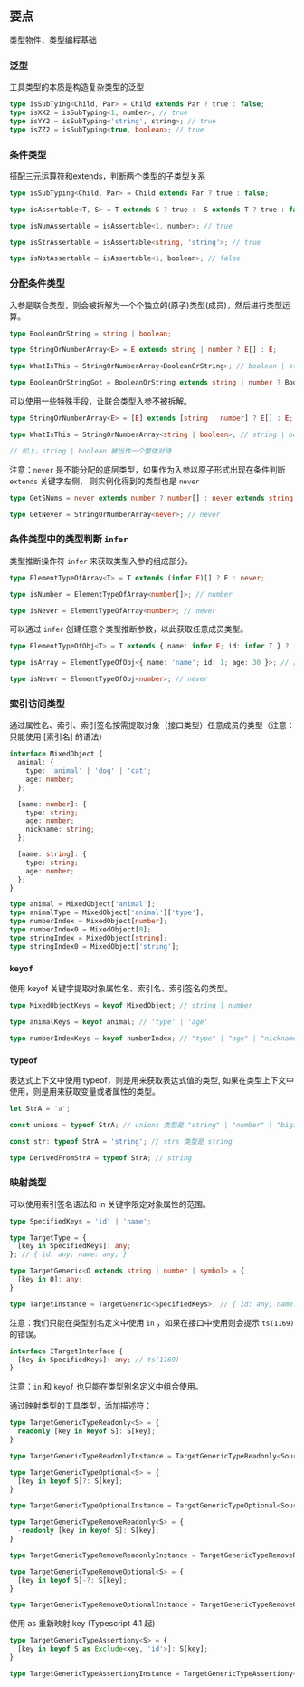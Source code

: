 ## 要点

类型物件，类型编程基础

### 泛型

工具类型的本质是构造复杂类型的泛型

```ts
type isSubTying<Child, Par> = Child extends Par ? true : false;
type isXX2 = isSubTyping<1, number>; // true
type isYY2 = isSubTyping<'string', string>; // true
type isZZ2 = isSubTyping<true, boolean>; // true
```

### 条件类型

搭配三元运算符和extends，判断两个类型的子类型关系

```ts
type isSubTyping<Child, Par> = Child extends Par ? true : false;

type isAssertable<T, S> = T extends S ? true :  S extends T ? true : false;

type isNumAssertable = isAssertable<1, number>; // true

type isStrAssertable = isAssertable<string, 'string'>; // true

type isNotAssertable = isAssertable<1, boolean>; // false
```

### 分配条件类型

入参是联合类型，则会被拆解为一个个独立的(原子)类型(成员)，然后进行类型运算。

```ts
type BooleanOrString = string | boolean;

type StringOrNumberArray<E> = E extends string | number ? E[] : E;

type WhatIsThis = StringOrNumberArray<BooleanOrString>; // boolean | string[]

type BooleanOrStringGot = BooleanOrString extends string | number ? BooleanOrString[] : BooleanOrString; //  string | boolean
```

可以使用一些特殊手段，让联合类型入参不被拆解。

```ts
type StringOrNumberArray<E> = [E] extends [string | number] ? E[] : E;

type WhatIsThis = StringOrNumberArray<string | boolean>; // string | boolean

// 如上，string | boolean 被当作一个整体对待
```

注意：`never` 是不能分配的底层类型，如果作为入参以原子形式出现在条件判断 `extends` 关键字左侧，
则实例化得到的类型也是 `never`

```ts
type GetSNums = never extends number ? number[] : never extends string ? string[] : never; // number[];

type GetNever = StringOrNumberArray<never>; // never
```

### 条件类型中的类型判断 `infer`

类型推断操作符 `infer` 来获取类型入参的组成部分。

```ts
type ElementTypeOfArray<T> = T extends (infer E)[] ? E : never;

type isNumber = ElementTypeOfArray<number[]>; // number

type isNever = ElementTypeOfArray<number>; // never
```

可以通过 `infer` 创建任意个类型推断参数，以此获取任意成员类型。

```ts
type ElementTypeOfObj<T> = T extends { name: infer E; id: infer I } ? [E, I] : never;

type isArray = ElementTypeOfObj<{ name: 'name'; id: 1; age: 30 }>; // ['name', 1]

type isNever = ElementTypeOfObj<number>; // never
```

### 索引访问类型

通过属性名、索引、索引签名按需提取对象（接口类型）任意成员的类型（注意：只能使用 [索引名] 的语法）

```ts
interface MixedObject {
  animal: {
    type: 'animal' | 'dog' | 'cat';
    age: number;
  };

  [name: number]: {
    type: string;
    age: number;
    nickname: string;
  };

  [name: string]: {
    type: string;
    age: number;
  };
}

type animal = MixedObject['animal'];
type animalType = MixedObject['animal']['type'];
type numberIndex = MixedObject[number];
type numberIndex0 = MixedObject[0];
type stringIndex = MixedObject[string];
type stringIndex0 = MixedObject['string'];
```

### `keyof`

使用 keyof 关键字提取对象属性名、索引名、索引签名的类型。

```ts
type MixedObjectKeys = keyof MixedObject; // string | number

type animalKeys = keyof animal; // 'type' | 'age'

type numberIndexKeys = keyof numberIndex; // "type" | "age" | "nickname"
```

### `typeof`

表达式上下文中使用 typeof，则是用来获取表达式值的类型,
如果在类型上下文中使用，则是用来获取变量或者属性的类型。

```ts
let StrA = 'a';

const unions = typeof StrA; // unions 类型是 "string" | "number" | "bigint" | "boolean" | "symbol" | "undefined" | "object" | "function"

const str: typeof StrA = 'string'; // strs 类型是 string

type DerivedFromStrA = typeof StrA; // string
```

### 映射类型

可以使用索引签名语法和 in 关键字限定对象属性的范围。

```ts
type SpecifiedKeys = 'id' | 'name';

type TargetType = {
  [key in SpecifiedKeys]: any;
}; // { id: any; name: any; }

type TargetGeneric<O extends string | number | symbol> = {
  [key in O]: any;
}

type TargetInstance = TargetGeneric<SpecifiedKeys>; // { id: any; name: any; }
```

注意：我们只能在类型别名定义中使用 `in` ，如果在接口中使用则会提示 `ts(1169)` 的错误。

```ts
interface ITargetInterface {
  [key in SpecifiedKeys]: any; // ts(1169)
}
```

注意：`in` 和 `keyof` 也只能在类型别名定义中组合使用。

通过映射类型的工具类型，添加描述符：

```ts
type TargetGenericTypeReadonly<S> = {
  readonly [key in keyof S]: S[key];
}

type TargetGenericTypeReadonlyInstance = TargetGenericTypeReadonly<SourceInterface>; // { readonly id: number; readonly name?: string | undefined }

type TargetGenericTypeOptional<S> = {
  [key in keyof S]?: S[key];
}

type TargetGenericTypeOptionalInstance = TargetGenericTypeOptional<SourceInterface>; // { readonly id?: number; readonly name?: string | undefined }

type TargetGenericTypeRemoveReadonly<S> = {
  -readonly [key in keyof S]: S[key];
}

type TargetGenericTypeRemoveReadonlyInstance = TargetGenericTypeRemoveReadonly<SourceInterface>; // { id: number; name?: string | undefined }

type TargetGenericTypeRemoveOptional<S> = {
  [key in keyof S]-?: S[key];
}

type TargetGenericTypeRemoveOptionalInstance = TargetGenericTypeRemoveOptional<SourceInterface>; // { readonly id: number; name: string }
```

使用 as 重新映射 key (Typescript 4.1 起)

```ts
type TargetGenericTypeAssertiony<S> = {
  [key in keyof S as Exclude<key, 'id'>]: S[key];
}

type TargetGenericTypeAssertionyInstance = TargetGenericTypeAssertiony<SourceInterface>; // { name?: string | undefined; }
```

